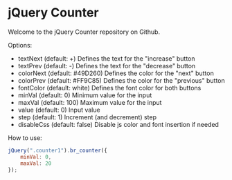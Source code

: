 # jQuery Counter

Welcome to the jQuery Counter repository on Github.

Options:
- textNext (default: +) Defines the text for the "increase" button
- textPrev (default: -) Defines the text for the "decrease" button
- colorNext (default: #49D260) Defines the color for the "next" button
- colorPrev (default: #FF9C85) Defines the color for the "previous" button
- fontColor (default: white) Defines the font color for both buttons
- minVal (default: 0) Minimum value for the input
- maxVal (default: 100) Maximum value for the input
- value (default: 0) Input value
- step (default: 1) Increment (and decrement) step
- disableCss (default: false) Disable js color and font insertion if needed

How to use:
```javascript
jQuery(".counter1").br_counter({
    minVal: 0,
    maxVal: 20
});
```
